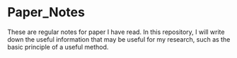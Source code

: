 # Paper_Notes
These are regular notes for paper I have read. In this repository, I will write down the useful information that may be useful for my research, such as the basic principle of a useful method.
